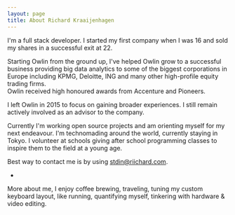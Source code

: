 ```yaml
---
layout: page
title: About Richard Kraaijenhagen
---
```


I'm a full stack developer. I started my first company when I was 16 and sold
my shares in a successful exit at 22. 

Starting Owlin from the ground up, I've helped Owlin grow to a successful
business providing big data analytics to some of the biggest corporations in
Europe including KPMG, Deloitte, ING and many other high-profile equity trading
firms.  
Owlin received high honoured awards from Accenture and Pioneers. 

I left Owlin in 2015 to focus on gaining broader experiences. I still remain
actively involved as an advisor to the company. 

Currently I'm working open source projects and am orienting myself for my next
endeavour.  I'm technomading around the world, currently staying in Tokyo.
I volunteer at schools giving after school programming classes to inspire them
to the field at a young age. 

Best way to contact me is by using stdin@riichard.com.  

-

More about me, I enjoy coffee brewing, traveling, tuning my custom keyboard layout, 
like running, quantifying myself, tinkering with hardware & video editing. 
